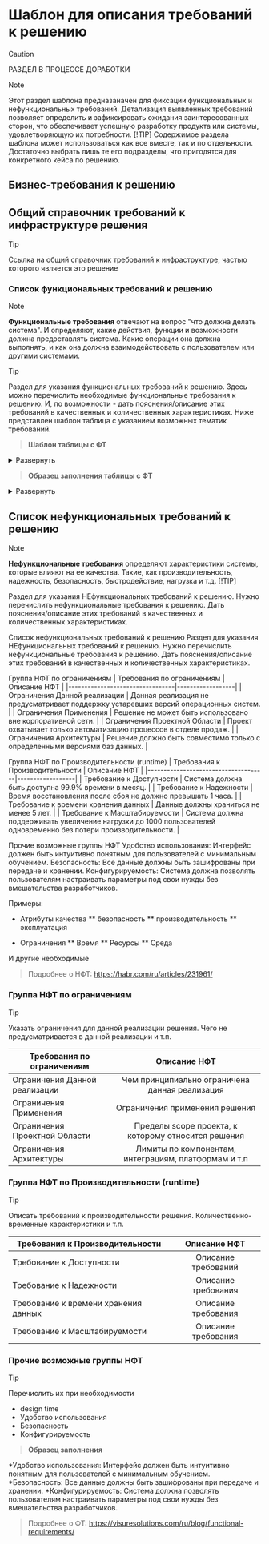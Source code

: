 # Шаблон для описания требований к решению
>[!CAUTION]
> РАЗДЕЛ В ПРОЦЕССЕ ДОРАБОТКИ

>[!NOTE]
>Этот раздел шаблона предназаначен для фиксации функциональных и нефункциональных требований. Детализация выявленных требований позволяет определить и зафиксировать ожидания заинтересованных сторон, что обеспечивает успешную разработку продукта или системы, удовлетворяющую их потребности.
>[!TIP]
>Содержимое раздела шаблона может использоваться как все вместе, так и по отдельности. Достаточно выбрать лишь те его подразделы, что пригодятся для конкретного кейса по решению.

## Бизнес-требования к решению

## Общий справочник требований к инфраструктуре решения
>[!TIP]
> Ссылка на общий справочник требований к инфраструктуре, частью которого является это решение



### Список функциональных требований к решению

>[!NOTE]
>**Функциональные требования** отвечают на вопрос "что должна делать система". И определяют, какие действия, функции и возможности должна предоставлять система.
Какие операции она должна выполнять, и как она должна взаимодействовать с пользователем или другими системами.

>[!TIP]
>Раздел для указания функциональных требований к решению.
Здесь можно перечислить необходимые функциональные требования к решению.
И, по возможности - дать пояснения/описание этих требований в качественных и количественных характеристиках.
Ниже представлен шаблон таблица с указанием возможных тематик требований.

>**Шаблон таблицы с ФТ**
<details>
<summary>Развернуть</summary>
| Возможные функциональные требования| Описание|
| ------------- |:-------------|
| Требования к отчетности   | Описание требования|
| Сертификационные требования   | Описание требования|
| Административные функции   | Описание требования|
| Уровни авторизации    | Описание требования|
| Отслеживание аудита   | Описание требования|
| Внешние интерфейсы    | Описание требования|
| Управление данными   | Описание требования|
| Правовые и нормативные требования | Описание требования|
</details>


>**Образец заполнения таблицы с ФТ**
<details>
<summary>Развернуть</summary>
| Функциональное Требование | Описание требования |
|-------------------------------|:------------------|
| Автоматизация обработки данных | Система должна автоматически обрабатывать входящие данные. |
| Управление пользователями | Необходимо реализовать функционал для управления правами доступа пользователей, включая уровни авторизации. |
| Отчетность | Система должна генерировать отчеты о выполненных операциях и производительности, доступные для анализа. |
| Интеграция с внешними системами | Решение должно обеспечивать интеграцию с существующими системами для обмена данными. |
| Отслеживание аудита | Необходимо реализовать функционал для отслеживания всех действий пользователей в системе для повышения безопасности. |
</details>


## Список нефункциональных требований к решению

>[!NOTE]
>**Нефункциональные требования** определяют характеристики системы, которые влияют на ее качества. Такие, как производительность, надежность, безопасность, быстродействие, нагрузка и т.д.
>[!TIP]
>

Раздел для указания НЕфункциональных требований к решению.
Нужно перечислить нефункциональные требования к решению.
Дать пояснения/описание этих требований в качественных и количественных характеристиках.

Список нефункциональных требований к решению
Раздел для указания НЕфункциональных требований к решению. Нужно перечислить нефункциональные требования к решению. Дать пояснения/описание этих требований в качественных и количественных характеристиках.

Группа НФТ по ограничениям
| Требования по ограничениям | Описание НФТ |
|---------------------------------|------------------|
| Ограничения Данной реализации | Данная реализация не предусматривает поддержку устаревших версий операционных систем. |
| Ограничения Применения | Решение не может быть использовано вне корпоративной сети. |
| Ограничения Проектной Области | Проект охватывает только автоматизацию процессов в отделе продаж. |
| Ограничения Архитектуры | Решение должно быть совместимо только с определенными версиями баз данных. |

Группа НФТ по Производительности (runtime)
| Требования к Производительности | Описание НФТ |
|-------------------------------------|------------------|
| Требование к Доступности | Система должна быть доступна 99.9% времени в месяц. |
| Требование к Надежности | Время восстановления после сбоя не должно превышать 1 часа. |
| Требование к времени хранения данных | Данные должны храниться не менее 5 лет. |
| Требование к Масштабируемости | Система должна поддерживать увеличение нагрузки до 1000 пользователей одновременно без потери производительности. |

Прочие возможные группы НФТ
Удобство использования: Интерфейс должен быть интуитивно понятным для пользователей с минимальным обучением.
Безопасность: Все данные должны быть зашифрованы при передаче и хранении.
Конфигурируемость: Система должна позволять пользователям настраивать параметры под свои нужды без вмешательства разработчиков.


Примеры:




* Атрибуты качества
  ** безопасность
  ** производительность
  ** эксплуатация
  
* Ограничения
  ** Время
  ** Ресурсы
  ** Среда
  
И другие необходимые
  
> Подробнее о НФТ:
https://habr.com/ru/articles/231961/

### Группа НФТ по ограничениям

>[!TIP]
>

Указать ограничения для данной реализации решения.
Чего не предусматривается в данной реализации и т.п.

| Требования по ограничениям | Описание НФТ|
| ------------- |:-------------:|
| Ограничения Данной реализации | Чем принципиально ограничена данная реализация |
| Ограничения Применения | Ограничения применения решения |
| Ограничения Проектной Области | Пределы scope проекта, к которому относится решения |
| Ограничения Архитектуры |Лимиты по компонентам, интеграциям, платформам и т.п |

### Группа НФТ по Производительности (runtime)

>[!TIP]
>


Описать требований к производительности решения.
Количественно-временные характеристики и т.п.

| Требования к Производительности | Описание НФТ|
| ------------- |:-------------:|
| Требование к Доступности| Описание требований|
| Требование к Надежности| Описание требования|
| Требование к  времени хранения данных| Описание требования|
| Требование к Масштабируемости| Описание требования|

### Прочие возможные группы НФТ

>[!TIP]
>

Перечислить их при необходимости
* design time
* Удобство использования
* Безопасность
* Конфигурируемость 

>**Образец заполнения**

*Удобство использования: Интерфейс должен быть интуитивно понятным для пользователей с минимальным обучением.
*Безопасность: Все данные должны быть зашифрованы при передаче и хранении.
*Конфигурируемость: Система должна позволять пользователям настраивать параметры под свои нужды без вмешательства разработчиков.


> Подробнее о ФТ: 
https://visuresolutions.com/ru/blog/functional-requirements/
